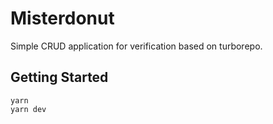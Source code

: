 # Misterdonut

Simple CRUD application for verification based on turborepo.

## Getting Started

```
yarn
yarn dev
```
